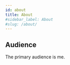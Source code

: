 ```yaml
---
id: about
title: About
#sidebar_label: About 
#slug: /about/
---
```

## Audience
The primary audience is me.
